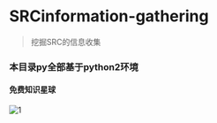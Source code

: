 # SRCinformation-gathering
> 挖掘SRC的信息收集

### 本目录py全部基于python2环境


#### 免费知识星球
![1](https://upload-images.jianshu.io/upload_images/14134003-4164162ad8279431.png?imageMogr2/auto-orient/strip%7CimageView2/2/w/1240)
